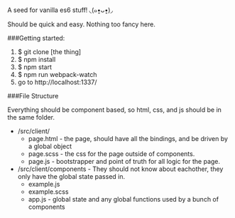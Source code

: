 A seed for vanilla es6 stuff! ◟(๑•͈ᴗ•͈)◞

Should be quick and easy. Nothing too fancy here.

###Getting started:

1. $ git clone [the thing]
2. $ npm install
3. $ npm start
4. $ npm run webpack-watch
5. go to http://localhost:1337/

###File Structure

Everything should be component based, so html, css, and js should be in the same folder.

* /src/client/
  * page.html - the page, should have all the bindings, and be driven by a global object
  * page.scss - the css for the page outside of components.
  * page.js - bootstrapper and point of truth for all logic for the page.
* /src/client/components - They should not know about eachother, they only have the global state passed in.
  * example.js
  * example.scss
  * app.js - global state and any global functions used by a bunch of components
